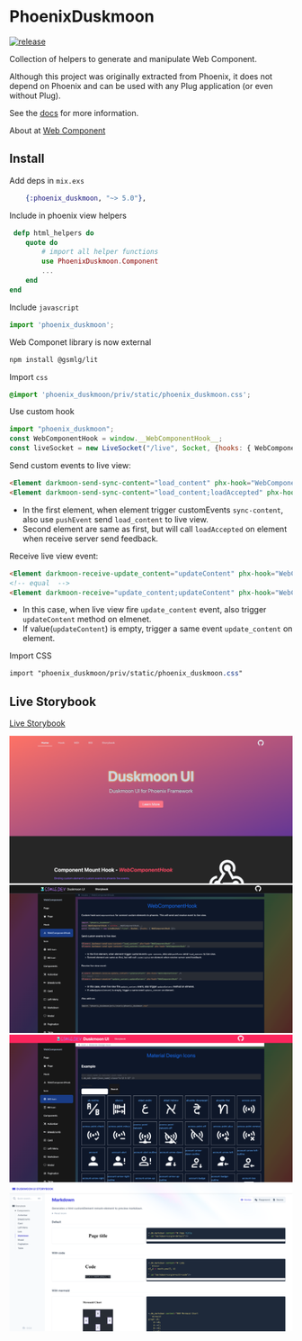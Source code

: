 # PhoenixDuskmoon

[![release](https://github.com/gsmlg-dev/phoenix-duskmoon-ui/actions/workflows/test-and-release.yml/badge.svg)](https://github.com/gsmlg-dev/phoenix-duskmoon-ui/actions/workflows/test-and-release.yml)

Collection of helpers to generate and manipulate Web Component.

Although this project was originally extracted from Phoenix,
it does not depend on Phoenix and can be used with any Plug
application (or even without Plug).

See the [docs](https://hexdocs.pm/phoenix_duskmoon/) for more information.

About at [Web Component](https://developer.mozilla.org/en-US/docs/Web/Web_Components)

## Install

Add deps in `mix.exs`
```elixir
    {:phoenix_duskmoon, "~> 5.0"},
```

Include in phoenix view helpers

```elixir
 defp html_helpers do
    quote do
        # import all helper functions
        use PhoenixDuskmoon.Component
        ...
    end
end
```

Include `javascript`

```javascript
import 'phoenix_duskmoon';
```

Web Componet library is now external

```bash
npm install @gsmlg/lit
```

Import `css`

```css
@import 'phoenix_duskmoon/priv/static/phoenix_duskmoon.css';
```

Use custom hook

```javascript
import "phoenix_duskmoon";
const WebComponentHook = window.__WebComponentHook__;
const liveSocket = new LiveSocket("/live", Socket, {hooks: { WebComponentHook }});
```

Send custom events to live view:
```html
<Element darkmoon-send-sync-content="load_content" phx-hook="WebComponentHook" />
<Element darkmoon-send-sync-content="load_content;loadAccepted" phx-hook="WebComponentHook" />
```
- In the first element, when element trigger customEvents `sync-content`, also use `pushEvent` send `load_content` to live view.
- Second element are same as first, but will call `loadAccepted` on element when receive server send feedback.

Receive live view event:
```html
<Element darkmoon-receive-update_content="updateContent" phx-hook="WebComponentHook" />
<!-- equal  -->
<Element darkmoon-receive="update_content;updateContent" phx-hook="WebComponentHook" />
```
- In this case, when live view fire `update_content` event, also trigger `updateContent` method on elmenet.
- If value(`updateContent`) is empty, trigger a same event `update_content` on element.

Import CSS

```css
import "phoenix_duskmoon/priv/static/phoenix_duskmoon.css"
```

## Live Storybook

[Live Storybook](https://duskmoon-storybook.gsmlg.dev)

![](screenshots/1.png)
![](screenshots/2.png)
![](screenshots/3.png)
![](screenshots/4.png)

